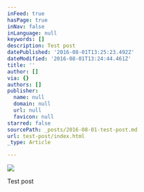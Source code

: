 ```yaml
---
inFeed: true
hasPage: true
inNav: false
inLanguage: null
keywords: []
description: Test post
datePublished: '2016-08-01T13:25:23.492Z'
dateModified: '2016-08-01T13:24:44.461Z'
title: ''
author: []
via: {}
authors: []
publisher:
  name: null
  domain: null
  url: null
  favicon: null
starred: false
sourcePath: _posts/2016-08-01-test-post.md
url: test-post/index.html
_type: Article

---
```

![](https://the-grid-user-content.s3-us-west-2.amazonaws.com/2c9b314c-4f83-44fa-928c-14266eb9399a.jpg)

Test post